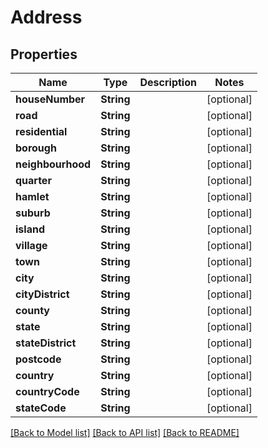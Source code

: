 # Address

## Properties
Name | Type | Description | Notes
------------ | ------------- | ------------- | -------------
**houseNumber** | **String** |  | [optional] 
**road** | **String** |  | [optional] 
**residential** | **String** |  | [optional] 
**borough** | **String** |  | [optional] 
**neighbourhood** | **String** |  | [optional] 
**quarter** | **String** |  | [optional] 
**hamlet** | **String** |  | [optional] 
**suburb** | **String** |  | [optional] 
**island** | **String** |  | [optional] 
**village** | **String** |  | [optional] 
**town** | **String** |  | [optional] 
**city** | **String** |  | [optional] 
**cityDistrict** | **String** |  | [optional] 
**county** | **String** |  | [optional] 
**state** | **String** |  | [optional] 
**stateDistrict** | **String** |  | [optional] 
**postcode** | **String** |  | [optional] 
**country** | **String** |  | [optional] 
**countryCode** | **String** |  | [optional] 
**stateCode** | **String** |  | [optional] 

[[Back to Model list]](../README.md#documentation-for-models) [[Back to API list]](../README.md#documentation-for-api-endpoints) [[Back to README]](../README.md)


